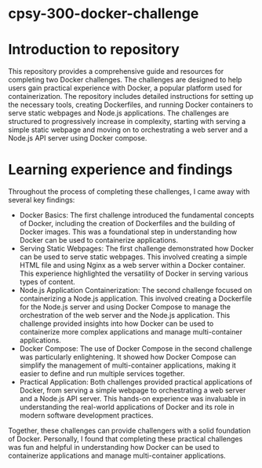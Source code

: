 # cpsy-300-docker-challenge

# Introduction to repository
This repository provides a comprehensive guide and resources for completing two Docker challenges. The challenges are designed to help users gain practical experience with Docker, a popular platform used for containerization. The repository includes detailed instructions for setting up the necessary tools, creating Dockerfiles, and running Docker containers to serve static webpages and Node.js applications. The challenges are structured to progressively increase in complexity, starting with serving a simple static webpage and moving on to orchestrating a web server and a Node.js API server using Docker compose.

# Learning experience and findings 
Throughout the process of completing these challenges, I came away with several key findings:
- Docker Basics: The first challenge introduced the fundamental concepts of Docker, including the creation of Dockerfiles and the building of Docker images. This was a foundational step in understanding how Docker can be used to containerize applications.
- Serving Static Webpages: The first challenge demonstrated how Docker can be used to serve static webpages. This involved creating a simple HTML file and using Nginx as a web server within a Docker container. This experience highlighted the versatility of Docker in serving various types of content.
- Node.js Application Containerization: The second challenge focused on containerizing a Node.js application. This involved creating a Dockerfile for the Node.js server and using Docker Compose to manage the orchestration of the web server and the Node.js application. This challenge provided insights into how Docker can be used to containerize more complex applications and manage multi-container applications.
- Docker Compose: The use of Docker Compose in the second challenge was particularly enlightening. It showed how Docker Compose can simplify the management of multi-container applications, making it easier to define and run multiple services together.
- Practical Application: Both challenges provided practical applications of Docker, from serving a simple webpage to orchestrating a web server and a Node.js API server. This hands-on experience was invaluable in understanding the real-world applications of Docker and its role in modern software development practices.

Together, these challenges can provide challengers with a solid foundation of Docker. Personally, I found that completing these practical challenges was fun and helpful in understanding how Docker can be used to containerize applications and manage multi-container applications.
